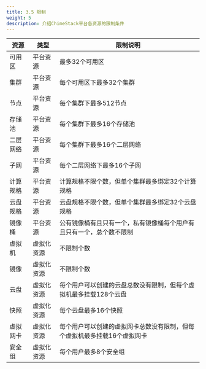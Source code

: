 ```yaml
---
title: 3.5 限制
weight: 5
description: 介绍ChimeStack平台各资源的限制条件
---
```



|资源|类型|限制说明|
|---|---|---|
|可用区|平台资源|最多32个可用区|
|集群|平台资源|每个可用区下最多32个集群|
|节点|平台资源|每个集群下最多512节点|
|存储池|平台资源|每个集群下最多16个存储池|
|二层网络|平台资源|每个集群下最多16个二层网络|
|子网|平台资源|每个二层网络下最多16个子网|
|计算规格|平台资源|计算规格不限个数，但单个集群最多绑定32个计算规格|
|云盘规格|平台资源|云盘规格不限个数，但单个集群最多绑定32个云盘规格|
|镜像桶|平台资源|公有镜像桶有且只有一个，私有镜像桶每个用户有且只有一个，总个数不限制|
|虚拟机|虚拟化资源|不限制个数|
|镜像|虚拟化资源|不限制个数|
|云盘|虚拟化资源|每个用户可以创建的云盘总数没有限制，但每个虚拟机最多挂载128个云盘|
|快照|虚拟化资源|每个云盘最多16个快照|
|虚拟网卡|虚拟化资源|每个用户可以创建的虚拟网卡总数没有限制，但每个虚拟机最多挂载16个虚拟网卡|
|安全组|虚拟化资源|每个用户最多8个安全组|